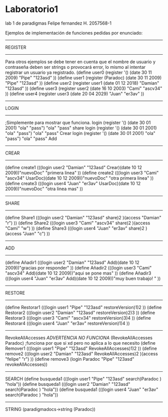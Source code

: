 # Laboratorio1
 lab 1 de paradigmas 
Felipe fernandez H.
2057568-1

Ejemplos de implementación de funciones pedidas por enunciado:

*******************************************************************
REGISTER
*******************************************************************
Para otros ejemplos se debe tener en cuenta que el nombre de usuario y contraseña
deben ser strings o provocará error, lo mismo al intentar registrar un usuario
ya registrado.
(define user0 (register '() (date 30 11 2009) "Pipe" "123asd" ))
(define user1 (register (Paradoc) (date 30 11 2009) "Pipe" "123asd" ))
(define user2 (register user1 (date 01 12 2018) "Damian" "123asd" ))
(define user3 (register user2 (date 16 10 2003) "Cami" "ascv34" ))
(define user4 (register user3 (date 20 04 2029) "Juan" "er3av" ))

******************************************************************
LOGIN
*******************************************************************
;Simplemente para mostrar que funciona.
login (register '() (date 30 01 2001) "ola" "pass") "ola" "pass" share
login (register '() (date 30 01 2001) "ola" "pass") "ola" "pass" Crear
login (register '() (date 30 01 2001) "ola" "pass") "ola" "pass" Add

*****************************************************************
CREAR
*******************************************************************
(define create1 (((login user2 "Damian" "123asd" Crear)(date 10 12 2009))"nuevoDoc" "primera linea" ))
(define create2 (((login user3 "Cami" "ascv34" UsarDoc)(date 10 12 2009))"nuevoDoc" "otra primera linea" ))
(define create3 (((login user4 "Juan" "er3av" UsarDoc)(date 10 12 2009))"nuevoDoc" "otra linea mas" ))

*********************************************************************
SHARE
*******************************************************************
(define Share1 (((login user2 "Damian" "123asd" share)2 )(access "Damian" "r") ))
(define Share2 (((login user3 "Cami" "ascv34" share)2 )(access "Cami" "w") ))
(define Share3 (((login user4 "Juan" "er3av"  share)2 )(access "Juan" "c") ))

**************************************************************************
ADD
**************************************************************************
(define Añadir1 (((login user2 "Damian" "123asd" Add)(date 10 12 2009))"gracias por responder" ))
(define Añadir2 (((login user3 "Cami" "ascv34" Add)(date 10 12 2009))"aqui se pone mas" ))
(define Añadir3 (((login user4 "Juan" "er3av" Add)(date 10 12 2009))"muy buen trabajo! " ))

****************************************************************************
RESTORE
****************************************************************************
(define Restorar1 (((login user1 "Pipe" "123asd" restoreVersion)1)2 ))
(define Restorar2 (((login user2 "Damian" "123asd" restoreVersion)2)3 ))
(define Restorar3 (((login user3 "Cami" "ascv34" restoreVersion)3)4 ))
(define Restorar4 (((login user4 "Juan" "er3av" restoreVersion)1)4 ))

**************************************************************************
RevokeAllAccesses
*ADVERTENCIA NO FUNCIONA*
(RevokeAllAccesses Paradoc) ;funciona por que si xd pero no aplica a lo que necesito
(define Remover1 (((login user1 "Pipe" "123asd" RevokeAllAccesses)1)2 ))
(define remove2 (((login user2 "Damian" "123asd" RevokeAllAccesses)2 )(access "felipe" "r") ))
(define remove3 (login Paradoc "Pipe" "123asd" revokeAllAccesses))
*****************************************************************************
SEARCH
(define busqueda1 (((login user1 "Pipe" "123asd" search)Paradoc ) "hola"))
(define busqueda1 (((login user2 "Damian" "123asd" search)Paradoc ) "hola"))
(define busqueda1 (((login user4 "Juan" "er3av" search)Paradoc ) "hola"))
***********************
STRING
(paradigmadocs->string (Paradoc))